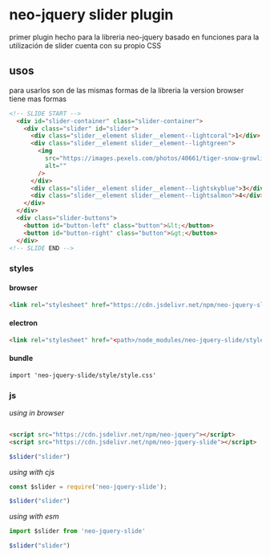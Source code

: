 # neo-jquery slider plugin

primer plugin hecho para la libreria neo-jquery basado en funciones para la utilización de slider cuenta con su propio CSS

## usos

para usarlos son de las mismas formas de la libreria la version browser tiene mas formas

``` html
<!-- SLIDE START -->
  <div id="slider-container" class="slider-container">
    <div class="slider" id="slider">
      <div class="slider__element slider__element--lightcoral">1</div>
      <div class="slider__element slider__element--lightgreen">
        <img
          src="https://images.pexels.com/photos/40661/tiger-snow-growling-zoo-40661.jpeg?auto=compress&cs=tinysrgb&w=1260&h=750&dpr=1"
          alt=""
        />
      </div>
      <div class="slider__element slider__element--lightskyblue">3</div>
      <div class="slider__element slider__element--lightsalmon">4</div>
    </div>
  </div>
  <div class="slider-buttons">
    <button id="button-left" class="button">&lt;</button>
    <button id="button-right" class="button">&gt;</button>
  </div>
<!-- SLIDE END -->
```

### styles

#### browser
``` html
<link rel="stylesheet" href="https://cdn.jsdelivr.net/npm/neo-jquery-slide/style/style.css">
```

#### electron
``` html
<link rel="stylesheet" href="<path>/node_modules/neo-jquery-slide/style/style.css">
```

#### bundle
```
import 'neo-jquery-slide/style/style.css'
```

### js

*using in browser*
``` html

<script src="https://cdn.jsdelivr.net/npm/neo-jquery"></script>
<script src="https://cdn.jsdelivr.net/npm/neo-jquery-slide"></script>
```

``` js
$slider("slider")
```

*using with cjs*

``` js
const $slider = require('neo-jquery-slide');

$slider("slider")
```

*using with esm*

``` js
import $slider from 'neo-jquery-slide'

$slider("slider")
```
